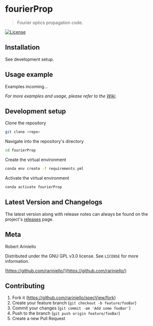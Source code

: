 # fourierProp

 > Fourier optics propagation code.

[![License][license]][license-url]

## Installation

See development setup.

## Usage example

Examples incoming...

_For more examples and usage, please refer to the [Wiki][wiki]._

## Development setup

Clone the repository

```sh
git clone <repo> 
```

Navigate into the repository's directory

```sh
cd fourierProp
```

Create the virtual environment

```sh
conda env create -f requirements.yml
```

Activate the virtual environment

```sh
conda activate fourierProp
```

## Latest Version and Changelogs

The latest version along with release notes can always be found on the project's [releases](https://github.com/rariniello/specView/releases) page.

## Meta

Robert Ariniello

Distributed under the GNU GPL v3.0 license. See ``LICENSE`` for more information.

[https://github.com/rariniello/](https://github.com/rariniello/)

## Contributing

1. Fork it (<https://github.com/rariniello/specView/fork>)
2. Create your feature branch (`git checkout -b feature/fooBar`)
3. Commit your changes (`git commit -am 'Add some fooBar'`)
4. Push to the branch (`git push origin feature/fooBar`)
5. Create a new Pull Request

<!-- Markdown link & img dfn's -->
[license]: https://img.shields.io/github/license/rariniello/fourierProp
[license-url]: https://github.com/rariniello/fourierProp/blob/main/LICENSE
[wiki]: https://github.com/rariniello/fourierProp/wiki
